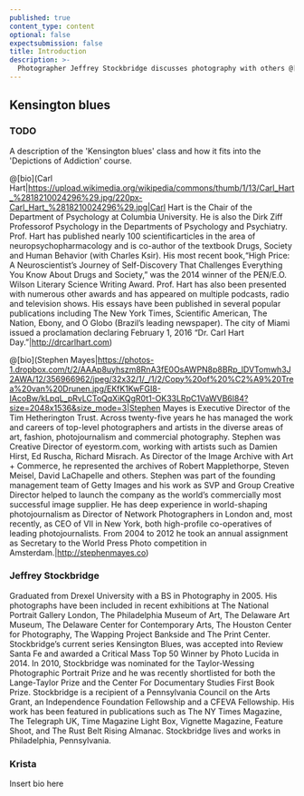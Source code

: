 ```yaml
---
published: true
content_type: content
optional: false
expectsubmission: false
title: Introduction
description: >-
  Photographer Jeffrey Stockbridge discusses photography with others @[bio](Carl Hart|https://upload.wikimedia.org/wikipedia/commons/thumb/1/13/Carl_Hart_%2818210024296%29.jpg/220px-Carl_Hart_%2818210024296%29.jpg|Carl Hart is the Chair of the Department of Psychology at Columbia University. He is also the Dirk Ziff Professorof Psychology in the Departments of Psychology and Psychiatry. Prof. Hart has published nearly 100 scientificarticles in the area of neuropsychopharmacology and is co-author of the textbook Drugs, Society and Human Behavior (with Charles Ksir).”|http://drcarlhart.com)
---
```

## Kensington blues

### TODO
A description of the 'Kensington blues' class and how it fits into the 'Depictions of Addiction' course.

@[bio](Carl Hart|https://upload.wikimedia.org/wikipedia/commons/thumb/1/13/Carl_Hart_%2818210024296%29.jpg/220px-Carl_Hart_%2818210024296%29.jpg|Carl Hart is the Chair of the Department of Psychology at Columbia University. He is also the Dirk Ziff Professorof Psychology in the Departments of Psychology and Psychiatry. Prof. Hart has published nearly 100 scientificarticles in the area of neuropsychopharmacology and is co-author of the textbook Drugs, Society and Human Behavior (with Charles Ksir). His most recent book,“High Price: A Neuroscientist’s Journey of Self-Discovery That Challenges Everything You Know About Drugs and Society,” was the 2014 winner of the PEN/E.O. Wilson Literary Science Writing Award. Prof. Hart has also been presented with numerous other awards and has appeared on multiple podcasts, radio and television shows. His essays have been published in several popular publications including The New York Times, Scientific American, The Nation, Ebony, and O Globo (Brazil’s leading newspaper). The city of Miami issued a proclamation declaring February 1, 2016 “Dr. Carl Hart Day.”|http://drcarlhart.com)

@[bio](Stephen Mayes|https://photos-1.dropbox.com/t/2/AAAp8uyhszm8RnA3fE0OsAWPN8p8BRp_lDVTomwh3J2AWA/12/356966962/jpeg/32x32/1/_/1/2/Copy%20of%20%C2%A9%20Trea%20van%20Drunen.jpg/EKfK1KwFGI8-IAcoBw/kLpqL_pRvLCToQqXiKQgR0t1-OK33LRpC1VaWVB6l84?size=2048x1536&size_mode=3|Stephen Mayes is Executive Director of the Tim Hetherington Trust.  Across twenty-five years he has managed the work and careers of top-level photographers and artists in the diverse areas of art, fashion, photojournalism and commercial photography.  Stephen was Creative Director of eyestorm.com, working with artists such as Damien Hirst, Ed Ruscha, Richard Misrach. As Director of the Image Archive with Art + Commerce, he represented the archives of Robert Mapplethorpe, Steven Meisel, David LaChapelle and others. Stephen was part of the founding management team of Getty Images and his work as SVP and Group Creative Director helped to launch the company as the world’s commercially most successful image supplier. He has deep experience in world-shaping photojournalism as Director of Network Photographers in London and, most recently, as CEO of VII in New York, both high-profile co-operatives of leading photojournalists. From 2004 to 2012 he took an annual assignment as Secretary to the World Press Photo competition in Amsterdam.|http://stephenmayes.co)

### Jeffrey Stockbridge
Graduated from Drexel University with a BS in Photography in 2005. His photographs have been included in recent exhibitions at The National Portrait Gallery London, The Philadelphia Museum of Art, The Delaware Art Museum, The Delaware Center for Contemporary Arts, The Houston Center for Photography, The Wapping Project Bankside and The Print Center. Stockbridge’s current series Kensington Blues, was accepted into Review Santa Fe and awarded a Critical Mass Top 50 Winner by Photo Lucida in 2014. In 2010, Stockbridge was nominated for the Taylor-Wessing Photographic Portrait Prize and he was recently shortlisted for both the Lange-Taylor Prize and the Center For Documentary Studies First Book Prize. Stockbridge is a recipient of a Pennsylvania Council on the Arts Grant, an Independence Foundation Fellowship and a CFEVA Fellowship. His work has been featured in publications such as The NY Times Magazine, The Telegraph UK, Time Magazine Light Box, Vignette Magazine, Feature Shoot, and The Rust Belt Rising Almanac. Stockbridge lives and works in Philadelphia, Pennsylvania.

### Krista
Insert bio here
